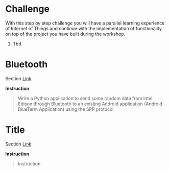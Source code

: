 # Challenge

With this step by step challenge you will have a parallel learning experience of Internet of Things and continue with the implementation of functionality on top of the project you have built during the workshop.

1. Tbd

# Bluetooth

Section [Link](url)

__Instruction__

> Write a Python application to send some random data from Intel Edison through Bluetooth to an existing Android application (Android BlueTerm Application) using the SPP protocol

# Title

Section [Link](url)

__Instruction__ 
> Instruction

